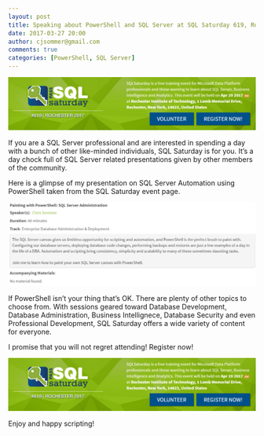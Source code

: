 ```yaml
---
layout: post
title: Speaking about PowerShell and SQL Server at SQL Saturday 619, Rochester, NY on Apr 29, 2017
date: 2017-03-27 20:00
author: cjsommer@gmail.com
comments: true
categories: [PowerShell, SQL Server]
---
```

<a href="http://www.sqlsaturday.com/619/EventHome.aspx" target="_blank"><img alt='' class='alignright size-full wp-image-1322 ' src='/img/2017/03/sqlsat619_register.png' /></a>

If you are a SQL Server professional and are interested in spending a day with a bunch of other like-minded individuals, SQL Saturday is for you. It’s a day chock full of SQL Server related presentations given by other members of the community.

Here is a glimpse of my presentation on SQL Server Automation using PowerShell taken from the SQL Saturday event page.

<a href="http://www.sqlsaturday.com/619/Sessions/Details.aspx?sid=61639" target="_blank"><img alt='' class='alignnone size-full wp-image-1323 ' src='/img/2017/03/sqlsat619_session_details.png' /></a>

If PowerShell isn’t your thing that’s OK. There are plenty of other topics to choose from. With sessions geared toward Database Development, Database Administration, Business Intellignece, Database Security and even Professional Development, SQL Saturday offers a wide variety of content for everyone.

I promise that you will not regret attending! Register now!

<a href="https://www.sqlsaturday.com/619/registernow.aspx" target="_blank"><img alt='' class='alignnone' src='/img/2017/03/sqlsat619_register.png' /></a>

Enjoy and happy scripting!

